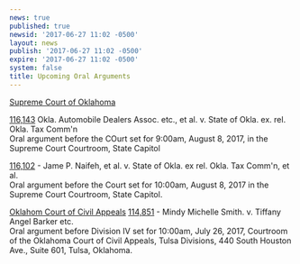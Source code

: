 ```yaml
---
news: true
published: true
newsid: '2017-06-27 11:02 -0500'
layout: news
publish: '2017-06-27 11:02 -0500'
expire: '2017-06-27 11:02 -0500'
system: false
title: Upcoming Oral Arguments
---
```

<u>Supreme Court of Oklahoma</u>

[116,143](http://www.oscn.net/dockets/GetCaseInformation.aspx?db=appellate&number=116143)
Okla. Automobile Dealers Assoc. etc., et al. v. State of Okla. ex. rel. Okla. Tax Comm'n  
Oral argument before the COurt set for 9:00am, August 8, 2017, in the Supreme Court Courtroom, State Capitol

[116,102](http://www.oscn.net/dockets/GetCaseInformation.aspx?db=appellate&number=116102) - Jame P. Naifeh, et al. v. State of Okla. ex rel. Okla. Tax Comm'n, et al.  
Oral argument before the Court set for 10:00am, August 8, 2017 in the Supreme Court Courtroom, State Capitol.

<u>Oklahom Court of Civil Appeals</u>
[114,851](http://www.oscn.net/dockets/GetCaseInformation.aspx?db=appellate&number=114851) - Mindy Michelle Smith. v. Tiffany Angel Barker etc.  
Oral argument before Division IV set for 10:00am, July 26, 2017, Courtroom of the Oklahoma Court of Civil Appeals, Tulsa Divisions, 440 South Houston Ave., Suite 601, Tulsa, Oklahoma.